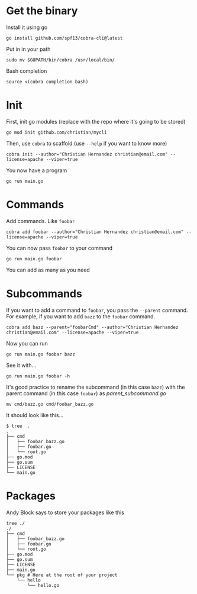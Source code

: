 # Get the binary

Install it using go

```shell
go install github.com/spf13/cobra-cli@latest
```

Put in in your path

```shell
sudo mv $GOPATH/bin/cobra /usr/local/bin/
```

Bash completion

```shell
source <(cobra completion bash)
```

# Init

First, init go modules (replace with the repo where it's going to be stored)

```shell
go mod init github.com/christian/mycli
```

Then, use `cobra` to scaffold (use `--help` if you want to know more)

```shell
cobra init --author="Christian Hernandez christian@email.com" --license=apache --viper=true
```

You now have a program

```shell
go run main.go
```

# Commands

Add commands. Like `foobar`

```shell
cobra add foobar --author="Christian Hernandez christian@email.com" --license=apache --viper=true
```

You can now pass `foobar` to your command

```shell
go run main.go foobar
```

You can add as many as you need

# Subcommands

If you want to add a command to `foobar`, you pass the `--parent` command. For example, if you want to add `bazz` to the `foobar` command.

```shell
cobra add bazz --parent="foobarCmd" --author="Christian Hernandez christian@email.com" --license=apache --viper=true
```

Now you can run

```shell
go run main.go foobar bazz
```


See it with...

```shell
go run main.go foobar -h
```

It's good practice to rename the subcommand (in this case `bazz`) with the parent command (in this case `foobar`) as *parent_subcommand.go*

```shell
mv cmd/bazz.go cmd/foobar_bazz.go
```

It should look like this...

```
$ tree  .
.
├── cmd
│   ├── foobar_bazz.go
│   ├── foobar.go
│   └── root.go
├── go.mod
├── go.sum
├── LICENSE
└── main.go
```

# Packages

Andy Block says to store your packages like this

```
tree ./
./
├── cmd
│   ├── foobar_bazz.go
│   ├── foobar.go
│   └── root.go
├── go.mod
├── go.sum
├── LICENSE
├── main.go
└── pkg # Here at the root of your project
    └── hello
        └── hello.go
```
